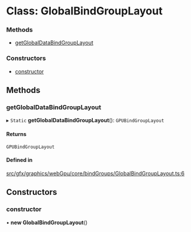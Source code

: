 # Class: GlobalBindGroupLayout

### Methods

- [getGlobalDataBindGroupLayout](GlobalBindGroupLayout.md#getglobaldatabindgrouplayout)

### Constructors

- [constructor](GlobalBindGroupLayout.md#constructor)

## Methods

### getGlobalDataBindGroupLayout

▸ `Static` **getGlobalDataBindGroupLayout**(): `GPUBindGroupLayout`

#### Returns

`GPUBindGroupLayout`

#### Defined in

[src/gfx/graphics/webGpu/core/bindGroups/GlobalBindGroupLayout.ts:6](https://github.com/Orillusion/orillusion/blob/main/src/gfx/graphics/webGpu/core/bindGroups/GlobalBindGroupLayout.ts#L6)

## Constructors

### constructor

• **new GlobalBindGroupLayout**()

